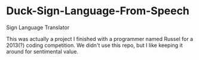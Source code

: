 # Duck-Sign-Language-From-Speech
Sign Language Translator

This was actually a project I finished with a programmer named Russel for a 2013(?) coding competition. We didn't use this repo, but I like keeping it around for sentimental value.
